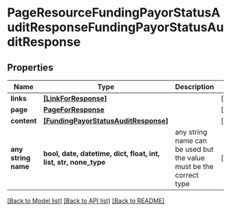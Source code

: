 # PageResourceFundingPayorStatusAuditResponseFundingPayorStatusAuditResponse


## Properties
Name | Type | Description | Notes
------------ | ------------- | ------------- | -------------
**links** | [**[LinkForResponse]**](LinkForResponse.md) |  | [optional] 
**page** | [**PageForResponse**](PageForResponse.md) |  | [optional] 
**content** | [**[FundingPayorStatusAuditResponse]**](FundingPayorStatusAuditResponse.md) |  | [optional] 
**any string name** | **bool, date, datetime, dict, float, int, list, str, none_type** | any string name can be used but the value must be the correct type | [optional]

[[Back to Model list]](../README.md#documentation-for-models) [[Back to API list]](../README.md#documentation-for-api-endpoints) [[Back to README]](../README.md)


